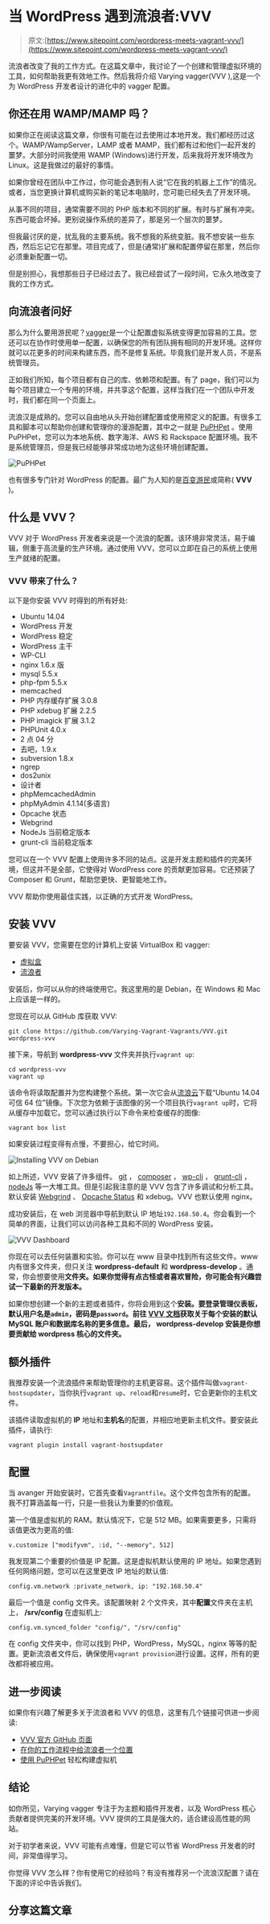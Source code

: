# 当 WordPress 遇到流浪者:VVV

> 原文:[https://www.sitepoint.com/wordpress-meets-vagrant-vvv/](https://www.sitepoint.com/wordpress-meets-vagrant-vvv/)

流浪者改变了我的工作方式。在这篇文章中，我讨论了一个创建和管理虚拟环境的工具，如何帮助我更有效地工作。然后我将介绍 Varying vagger(VVV ),这是一个为 WordPress 开发者设计的进化中的 vagger 配置。

## 你还在用 WAMP/MAMP 吗？

如果你正在阅读这篇文章，你很有可能在过去使用过本地开发。我们都经历过这个。WAMP/WampServer，LAMP 或者 MAMP，我们都有过和他们一起开发的噩梦。大部分时间我使用 WAMP (Windows)进行开发，后来我将开发环境改为 Linux。这是我做过的最好的事情。

如果你曾经在团队中工作过，你可能会遇到有人说“它在我的机器上工作”的情况。或者，当您更换计算机或购买新的笔记本电脑时，您可能已经失去了开发环境。

从事不同的项目，通常需要不同的 PHP 版本和不同的扩展。有时与扩展有冲突。东西可能会坏掉。更别说操作系统的差异了，那是另一个层次的噩梦。

但我最讨厌的是，扰乱我的主要系统。我不想我的系统变脏。我不想安装一些东西，然后忘记它在那里。项目完成了，但是(通常)扩展和配置停留在那里，然后你必须重新配置一切。

但是别担心，我想那些日子已经过去了。我已经尝试了一段时间，它永久地改变了我的工作方式。

## 向流浪者问好

那么为什么要用游民呢？[vagger](http://vagrantup.com)是一个让配置虚拟系统变得更加容易的工具。您还可以在协作时使用单一配置，以确保您的所有团队拥有相同的开发环境。这样你就可以花更多的时间来构建东西，而不是修复系统。毕竟我们是开发人员，不是系统管理员。

正如我们所知，每个项目都有自己的库、依赖项和配置。有了 page，我们可以为每个项目建立一个专用的环境，并共享这个配置，这样当我们在一个团队中开发时，我们都在同一个页面上。

流浪汉是成熟的。您可以自由地从头开始创建配置或使用预定义的配置。有很多工具和脚本可以帮助你创建和管理你的漫游配置，其中之一就是 [PuPHPet](https://puphpet.com/) 。使用 PuPHPet，您可以为本地系统、数字海洋、AWS 和 Rackspace 配置环境。我不是系统管理员，但是我已经能够非常成功地为这些环境创建配置。

![PuPHPet](../Images/21fc7fad8c7bc361272b00198042ea08.png)

也有很多专门针对 WordPress 的配置。最广为人知的是[百变游民](https://github.com/Varying-Vagrant-Vagrants/VVV)或简称( **VVV** )。

## 什么是 VVV？

VVV 对于 WordPress 开发者来说是一个流浪的配置。该环境非常灵活，易于编辑，侧重于高流量的生产环境。通过使用 VVV，您可以立即在自己的系统上使用生产就绪的配置。

### VVV 带来了什么？

以下是你安装 VVV 时得到的所有好处:

*   Ubuntu 14.04
*   WordPress 开发
*   WordPress 稳定
*   WordPress 主干
*   WP-CLI
*   nginx 1.6.x 版
*   mysql 5.5.x
*   php-fpm 5.5.x
*   memcached
*   PHP 内存缓存扩展 3.0.8
*   PHP xdebug 扩展 2.2.5
*   PHP imagick 扩展 3.1.2
*   PHPUnit 4.0.x
*   2 点 04 分
*   去吧，1.9.x
*   subversion 1.8.x
*   ngrep
*   dos2unix
*   设计者
*   phpMemcachedAdmin
*   phpMyAdmin 4.1.14(多语言)
*   Opcache 状态
*   Webgrind
*   NodeJs 当前稳定版本
*   grunt-cli 当前稳定版本

您可以在一个 VVV 配置上使用许多不同的站点。这是开发主题和插件的完美环境，但这并不是全部，它使得对 WordPress core 的贡献更加容易。它还预装了 Composer 和 Grunt，帮助您更快、更智能地工作。

VVV 帮助你使用最佳实践，以正确的方式开发 WordPress。

## 安装 VVV

要安装 VVV，您需要在您的计算机上安装 VirtualBox 和 vagger:

*   [虚拟盒](https://www.virtualbox.org/wiki/Downloads)
*   [流浪者](http://www.vagrantup.com/downloads.html)

安装后，你可以从你的终端使用它。我这里用的是 Debian，在 Windows 和 Mac 上应该是一样的。

您现在可以从 GitHub 库获取 VVV:

```
git clone https://github.com/Varying-Vagrant-Vagrants/VVV.git wordpress-vvv 
```

接下来，导航到 **wordpress-vvv** 文件夹并执行`vagrant up`:

```
cd wordpress-vvv
vagrant up 
```

该命令将读取配置并为您构建整个系统。第一次它会从[流浪云](http://vagrantcloud.com)下载“Ubuntu 14.04 可信 64 位”镜像。下次您为依赖于该图像的另一个项目执行`vagrant up`时，它将从缓存中加载它。您可以通过执行以下命令来检查缓存的图像:

```
vagrant box list 
```

如果安装过程变得有点慢，不要担心，给它时间。

![Installing VVV on Debian](../Images/983755d9350cf18404822b5dbb3e0d24.png)

如上所述，VVV 安装了许多组件。 [git](http://git-scm.com/) ， [composer](https://getcomposer.org/) ， [wp-cli](http://wp-cli.org/) ， [grunt-cli](https://github.com/gruntjs/grunt-cli) ， [nodeJs](http://nodejs.org/) 等一大堆工具。但是引起我注意的是 VVV 包含了许多调试和分析工具。默认安装 [Webgrind](https://github.com/jokkedk/webgrind) 、 [Opcache Status](https://github.com/rlerdorf/opcache-status) 和 xdebug。VVV 也默认使用 nginx。

成功安装后，在 web 浏览器中导航到默认 IP 地址`192.168.50.4`。你会看到一个简单的界面，让我们可以访问各种工具和不同的 WordPress 安装。

![VVV Dashboard](../Images/16723daec91ee41de0a5f17af5d287f0.png)

你现在可以去任何装置和实验。你可以在 www 目录中找到所有这些文件。www 内有很多文件夹，但只关注 **wordpress-default** 和 **wordpress-develop** 。通常，你会想要使用**文件夹。如果你觉得有点古怪或者喜欢冒险，你可能会有兴趣尝试一下最新的开发版本。**

如果你想创建一个新的主题或者插件，你将会用到这个**安装。要登录管理仪表板，默认用户名是`admin`，密码是`password`。前往 [VVV 文档](https://github.com/Varying-Vagrant-Vagrants/VVV)获取关于每个安装的默认 MySQL 账户和数据库名称的更多信息。最后， **wordpress-develop** 安装是你想要贡献给 wordpress 核心的文件夹。**

## 额外插件

我推荐安装一个流浪插件来帮助管理你的主机更容易。这个插件叫做`vagrant-hostsupdater`，当你执行`vagrant up`、`reload`和`resume`时，它会更新你的主机文件。

该插件读取虚拟机的 **IP** 地址和**主机名**的配置，并相应地更新主机文件。要安装此插件，请执行:

```
vagrant plugin install vagrant-hostsupdater 
```

## 配置

当 avanger 开始安装时，它首先查看`Vagrantfile`。这个文件包含所有的配置。我不打算涵盖每一行，只是一些我认为重要的价值观。

第一个值是虚拟机的 RAM。默认情况下，它是 512 MB。如果需要更多，只需将该值更改为更高的值:

```
v.customize ["modifyvm", :id, "--memory", 512] 
```

我发现第二个重要的价值是 IP 配置。这是虚拟机默认使用的 IP 地址。如果您遇到任何网络问题，您可以在这里更改 IP 地址的默认值:

```
config.vm.network :private_network, ip: "192.168.50.4" 
```

最后一个值是 config 文件夹。该配置映射 2 个文件夹，其中**配置**文件夹在主机上， **/srv/config** 在虚拟机上:

```
config.vm.synced_folder "config/", "/srv/config" 
```

在 config 文件夹中，你可以找到 PHP，WordPress，MySQL，nginx 等等的配置。更新流浪者文件后，确保使用`vagrant provision`进行设置。这样，所有的更改都将被应用。

## 进一步阅读

如果你有兴趣了解更多关于流浪者和 VVV 的信息，这里有几个链接可供进一步阅读:

*   [VVV 官方 GitHub 页面](https://github.com/Varying-Vagrant-Vagrants/VVV)
*   [在你的工作流程中给流浪者一个位置](https://www.sitepoint.com/give-vagrant-a-place-in-your-workflow/)
*   [使用 PuPHPet](https://www.sitepoint.com/build-virtual-machines-easily-puphpet/) 轻松构建虚拟机

## 结论

如你所见，Varying vagger 专注于为主题和插件开发者，以及 WordPress 核心贡献者提供完美的开发环境。VVV 提供的工具是强大的，适合建设高性能的网站。

对于初学者来说，VVV 可能有点难懂，但是它可以节省 WordPress 开发者的时间，非常值得学习。

你觉得 VVV 怎么样？你有使用它的经验吗？有没有推荐另一个流浪汉配置？请在下面的评论中告诉我们。

## 分享这篇文章